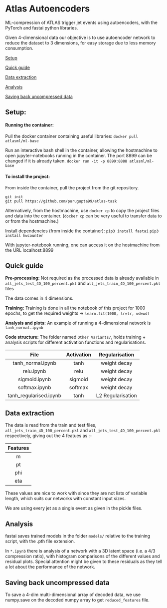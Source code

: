 # Atlas Autoencoders


ML-compression of ATLAS trigger jet events using autoencoders, with the PyTorch and fastai python libraries.

Given 4-dimensional data our objective is to use autoencoder network to reduce the dataset to 3 dimensions, for easy storage due to less memory consumption.


[Setup](#setup)

[Quick guide](#quick-guide)

[Data extraction](#data-extraction)

[Analysis](#analysis)

[Saving back uncompressed data](#saving-back-uncompressed-data)

## Setup:
#### Running the container:
Pull the docker container containing useful libraries:
`docker pull atlasml/ml-base`

Run an interactive bash shell in the container, allowing the hostmachine to open jupyter-notebooks running in the container. The port 8899 can be changed if it is already taken.
`docker run -it -p 8899:8888 atlasml/ml-base`

#### To install the project:

From inside the container, pull the project from the git repository.
```
git init
git pull https://github.com/purugupta99/atlas-task
```

Alternatively, from the hostmachine, use `docker cp` to copy the project files and data into the container. (`docker cp` can be very useful to transfer data to or from the hostmachine.)

Install dependencies (from inside the container):
`pip3 install fastai`
`pip3 install hwcounter`

With jupyter-notebook running, one can access it on the hostmachine from the URL localhost:8899

## Quick guide
**Pre-processing:** Not required as the processed data is already available in `all_jets_test_4D_100_percent.pkl` and `all_jets_train_4D_100_percent.pkl` files

The data comes in 4 dimensions.

**Training:** Training is done in all the notebook of this project for 1000 epochs, to get the required weights -> `learn.fit(1000, lr=lr, wd=wd)` 

**Analysis and plots:** An example of running a 4-dimensional network is `tanh_normal.ipynb`

**Code structure:** The folder named `Other Variants/`, holds training + analysis scripts for different activation functions and regularisations.

|File|Activation|Regularisation|
|:---:|:---:|:---:|
|tanh_normal.ipynb|tanh|weight decay|
|relu.ipynb|relu|weight decay|
|sigmoid.ipynb|sigmoid|weight decay|
|softmax.ipynb|softmax|weight decay|
|tanh_regularised.ipynb|tanh|L2 Regularisation|

## Data extraction
The data is read from the train and test files, `all_jets_train_4D_100_percent.pkl` and `all_jets_test_4D_100_percent.pkl` respectively, giving out the 4 featues as :-

|Features|
|:---:|
|m|
|pt|
|phi|
|eta|

These values are nice to work with since they are not lists of variable length, which suits our networks with constant input sizes.

We are using every jet as a single event as given in the pickle files.

## Analysis
fastai saves trained models in the folder `models/` relative to the training script, with the .pth file extension. 

In `*.ipynb` there is analysis of a network with a 3D latent space (i.e. a 4/3 compression ratio), with histogram comparisons of the different values and residual plots. Special attention might be given to these residuals as they tell a lot about the performance of the network.

## Saving back uncompressed data
To save a 4-dim multi-dimensional array of decoded data, we use numpy.save on the decoded numpy array to get `reduced_features` file.

